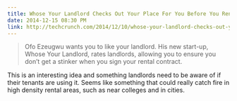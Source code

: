 ```yaml
---
title: Whose Your Landlord Checks Out Your Place For You Before You Rent It | TechCrunch
date: 2014-12-15 08:30 PM
link: http://techcrunch.com/2014/12/10/whose-your-landlord-checks-out-your-place-for-you-before-you-rent-it/
---
```


> Ofo Ezeugwu wants you to like your landlord. His new start-up, Whose Your Landlord, rates landlords, allowing you to ensure you don’t get a stinker when you sign your rental contract.

This is an interesting idea and something landlords need to be aware of if their tenants are using it. Seems like something that could really catch fire in high density rental areas, such as near colleges and in cities.
